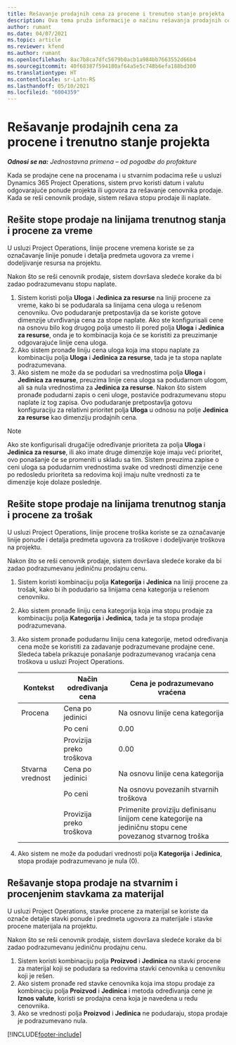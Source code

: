```yaml
---
title: Rešavanje prodajnih cena za procene i trenutno stanje projekta
description: Ova tema pruža informacije o načinu rešavanja prodajnih cena u procenama projekata i trenutnom stanju.
author: rumant
ms.date: 04/07/2021
ms.topic: article
ms.reviewer: kfend
ms.author: rumant
ms.openlocfilehash: 8ac7b8ca7dfc5679b0acb1a984bb7663552d66b4
ms.sourcegitcommit: 40f68387f594180af64a5e5c748b6efa188bd300
ms.translationtype: HT
ms.contentlocale: sr-Latn-RS
ms.lasthandoff: 05/10/2021
ms.locfileid: "6004359"
---
```

# <a name="resolve-sales-prices-for-project-estimates-and-actuals"></a>Rešavanje prodajnih cena za procene i trenutno stanje projekta

_**Odnosi se na:** Jednostavna primena – od pogodbe do profakture_

Kada se prodajne cene na procenama i u stvarnim podacima reše u usluzi Dynamics 365 Project Operations, sistem prvo koristi datum i valutu odgovarajuće ponude projekta ili ugovora za rešavanje cenovnika prodaje. Kada se reši cenovnik prodaje, sistem rešava stopu prodaje ili naplate.

## <a name="resolve-sales-rates-on-actual-and-estimate-lines-for-time"></a>Rešite stope prodaje na linijama trenutnog stanja i procene za vreme

U usluzi Project Operations, linije procene vremena koriste se za označavanje linije ponude i detalja predmeta ugovora za vreme i dodeljivanje resursa na projektu.

Nakon što se reši cenovnik prodaje, sistem dovršava sledeće korake da bi zadao podrazumevanu stopu naplate.

1. Sistem koristi polja **Uloga** i **Jedinica za resurse** na liniji procene za vreme, kako bi se podudarala sa linijama cena uloga u rešenom cenovniku. Ovo podudaranje pretpostavlja da se koriste gotove dimenzije utvrđivanja cena za stope naplate. Ako ste konfigurisali cene na osnovu bilo kog drugog polja umesto ili pored polja **Uloga** i **Jedinica za resurse**, onda je to kombinacija koja će se koristiti za preuzimanje odgovarajuće linije cena uloga.
2. Ako sistem pronađe liniju cena uloga koja ima stopu naplate za kombinaciju polja **Uloga** i **Jedinica za resurse**, tada je ta stopa naplate podrazumevana.
3. Ako sistem ne može da se podudari sa vrednostima polja **Uloga** i **Jedinica za resurse**, preuzima linije cena uloga sa podudarnom ulogom, ali sa nula vrednostima za **Jedinica za resurse**. Nakon što sistem pronađe podudarni zapis o ceni uloge, postaviće podrazumevanu stopu naplate iz tog zapisa. Ovo podudaranje pretpostavlja gotovu konfiguraciju za relativni prioritet polja **Uloga** u odnosu na polje **Jedinica za resurse** kao dimenziju prodajnih cena.

> [!NOTE]
> Ako ste konfigurisali drugačije određivanje prioriteta za polja **Uloga** i **Jedinica za resurse**, ili ako imate druge dimenzije koje imaju veći prioritet, ovo ponašanje će se promeniti u skladu sa tim. Sistem preuzima zapise o ceni uloga sa podudarnim vrednostima svake od vrednosti dimenzije cene po redosledu prioriteta sa redovima koji imaju nulte vrednosti za te dimenzije koje dolaze poslednje.

## <a name="resolve-sales-rates-on-actual-and-estimate-lines-for-expense"></a>Rešite stope prodaje na linijama trenutnog stanja i procene za trošak

U usluzi Project Operations, linije procene troška koriste se za označavanje linije ponude i detalja predmeta ugovora za troškove i dodeljivanje troškova na projektu.

Nakon što se reši cenovnik prodaje, sistem dovršava sledeće korake da bi zadao podrazumevanu jediničnu prodajnu cenu.

1. Sistem koristi kombinaciju polja **Kategorija** i **Jedinica** na liniji procene za trošak, kako bi ih podudario sa linijama cena kategorija u rešenom cenovniku.
2. Ako sistem pronađe liniju cena kategorija koja ima stopu prodaje za kombinaciju polja **Kategorija** i **Jedinica**, tada je ta stopa prodaje podrazumevana.
3. Ako sistem pronađe podudarnu liniju cena kategorije, metod određivanja cena može se koristiti za zadavanje podrazumevane prodajne cene. Sledeća tabela prikazuje ponašanje podrazumevanog vraćanja cena troškova u usluzi Project Operations.

    | Kontekst | Način određivanja cena | Cena je podrazumevano vraćena |
    | --- | --- | --- |
    | Procena | Cena po jedinici | Na osnovu linije cena kategorija |
    | &nbsp; | Po ceni | 0.00 |
    | &nbsp; | Provizija preko troškova | 0.00 |
    | Stvarna vrednost | Cena po jedinici | Na osnovu linije cena kategorija |
    | &nbsp; | Po ceni | Na osnovu povezanih stvarnih troškova |
    | &nbsp; | Provizija preko troškova | Primenite proviziju definisanu linijom cene kategorije na jediničnu stopu cene povezanog stvarnog troška |

4. Ako sistem ne može da podudari vrednosti polja **Kategorija** i **Jedinica**, stopa prodaje podrazumevano je nula (0).

## <a name="resolving-sales-rates-on-actual-and-estimate-lines-for-material"></a>Rešavanje stopa prodaje na stvarnim i procenjenim stavkama za materijal

U usluzi Project Operations, stavke procene za materijal se koriste da označe detalje stavki ponude i predmeta ugovora za materijale i stavke procene materijala na projektu.

Nakon što se reši cenovnik prodaje, sistem dovršava sledeće korake da bi zadao podrazumevanu jediničnu prodajnu cenu.

1. Sistem koristi kombinaciju polja **Proizvod** i **Jedinica** na stavki procene za materijal koji se podudara sa redovima stavki cenovnika u cenovniku koji je rešen.
2. Ako sistem pronađe red stavke cenovnika koja ima stopu prodaje za kombinaciju polja **Proizvod** i **Jedinica** i metoda određivanja cene je **Iznos valute**, koristi se prodajna cena koja je navedena u redu cenovnika.
3. Ako se vrednosti polja **Proizvod** i **Jedinica** ne podudaraju, stopa prodaje je podrazumevano nula.

[!INCLUDE[footer-include](../../includes/footer-banner.md)]
